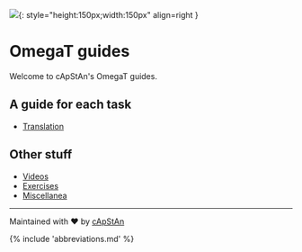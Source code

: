 <!-- # Contents -->

![](https://s3.amazonaws.com/media-p.slid.es/uploads/1129410/images/9336786/omt3d_256_2.png){: style="height:150px;width:150px" align=right }

# OmegaT guides

Welcome to cApStAn's OmegaT guides.



## A guide for each task
+ [Translation](translation/)
<!-- + [Reconciliation](reconciliation/) 	-->
<!-- + [Adaptation](adaptation/) 			-->
<!-- + [Verification](verification/)		-->
<!-- + [Review](review/) 					-->

## Other stuff
+ [Videos](misc/videos.md)
+ [Exercises](exercises/)
+ [Miscellanea](misc/)

<!-- @todo add the rest of misc articles -->

<!-- + [Quick walkthrough (reconciliation)](sp-guides/tec-cb-ome-wlk-thr.md) -->
<!-- + [Tags](misc/tags) -->

<!-- 
# Translation
+ [Translation (one page)](tec-cb-ome-tra.md)
+ [Translation (navigation)](translation/index.md)

# Reconciliation
+ [Reconciliation (one page)](tec-cb-ome-rec.md) -->
<!-- + [Reconciliation (navigation)](reconciliation/.md) -->


<!-- 
*👍*{ .thumb-up } **Recommended**

*👎*{ .thumb-down } **Not recommended**
-->

<!-- same as :fontawesome-regular-thumbs-down:
	:octicons-heart-fill-24:{ .heart }
-->

---

Maintained with ❤ by [cApStAn](https://www.capstan.be)

{% include 'abbreviations.md' %}




